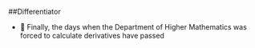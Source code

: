 ##Differentiator
- 📏 Finally, the days when the Department of Higher Mathematics was forced to calculate derivatives have passed
